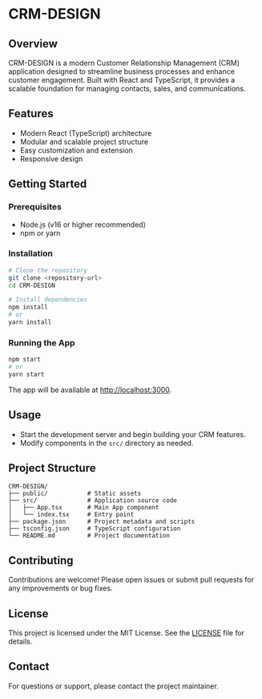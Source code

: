 # CRM-DESIGN

## Overview
CRM-DESIGN is a modern Customer Relationship Management (CRM) application designed to streamline business processes and enhance customer engagement. Built with React and TypeScript, it provides a scalable foundation for managing contacts, sales, and communications.

## Features
- Modern React (TypeScript) architecture
- Modular and scalable project structure
- Easy customization and extension
- Responsive design

## Getting Started

### Prerequisites
- Node.js (v16 or higher recommended)
- npm or yarn

### Installation
```bash
# Clone the repository
git clone <repository-url>
cd CRM-DESIGN

# Install dependencies
npm install
# or
yarn install
```

### Running the App
```bash
npm start
# or
yarn start
```
The app will be available at [http://localhost:3000](http://localhost:3000).

## Usage
- Start the development server and begin building your CRM features.
- Modify components in the `src/` directory as needed.

## Project Structure
```
CRM-DESIGN/
├── public/           # Static assets
├── src/              # Application source code
│   ├── App.tsx       # Main App component
│   └── index.tsx     # Entry point
├── package.json      # Project metadata and scripts
├── tsconfig.json     # TypeScript configuration
└── README.md         # Project documentation
```

## Contributing
Contributions are welcome! Please open issues or submit pull requests for any improvements or bug fixes.

## License
This project is licensed under the MIT License. See the [LICENSE](LICENSE) file for details.

## Contact
For questions or support, please contact the project maintainer.